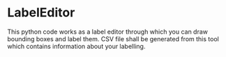 # LabelEditor
This python code works as a label editor through which you can draw bounding boxes and label them. CSV file shall be generated from this tool which contains information about your labelling.
